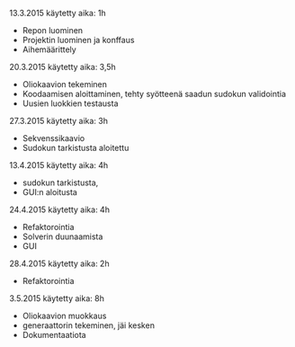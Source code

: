 13.3.2015 käytetty aika: 1h
  <ul>
    <li>Repon luominen </li>
    <li>Projektin luominen ja konffaus </li>
    <li>Aihemäärittely </li>
  </ul>
  
  20.3.2015 käytetty aika: 3,5h
  <ul>
    <li>Oliokaavion tekeminen </li>
    <li>Koodaamisen aloittaminen, tehty syötteenä saadun sudokun validointia </li>
    <li>Uusien luokkien testausta </li>
  </ul>
    
  27.3.2015 käytetty aika: 3h
  <ul>
    <li>Sekvenssikaavio</li>
    <li>Sudokun tarkistusta aloitettu</li>
  </ul>
  
  13.4.2015 käytetty aika: 4h
  <ul>
    <li>sudokun tarkistusta,</li>
        <li>GUI:n aloitusta</li>

  </ul>
    
  24.4.2015 käytetty aika: 4h
  <ul>
    <li>Refaktorointia</li>
    <li>Solverin duunaamista</li>
    <li>GUI</li>
  </ul>
   
   28.4.2015 käytetty aika: 2h
  <ul>
    <li>Refaktorointia</li>
  </ul>
  
  3.5.2015 käytetty aika: 8h
  <ul>
    <li>Oliokaavion muokkaus </li>
    <li>generaattorin tekeminen, jäi kesken </li>
    <li>Dokumentaatiota</li>
  </ul>
  
  
